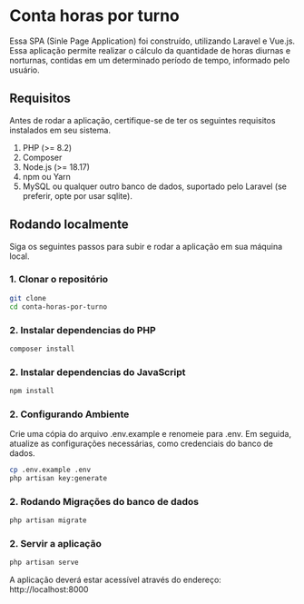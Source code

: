 # Conta horas por turno

Essa SPA (Sinle Page Application) foi construído, utilizando Laravel e Vue.js. Essa aplicação permite realizar o cálculo da quantidade de horas diurnas e norturnas, contidas em um determinado período de tempo, informado pelo usuário.

## Requisitos

Antes de rodar a aplicação, certifique-se de ter os seguintes requisitos instalados em seu sistema.

1. PHP (>= 8.2)
2. Composer
3. Node.js (>= 18.17)
4. npm ou Yarn
5. MySQL ou qualquer outro banco de dados, suportado pelo Laravel (se preferir, opte por usar sqlite).

## Rodando localmente

Siga os seguintes passos para subir e rodar a aplicação em sua máquina local.

### 1. Clonar o repositório

```bash
git clone 
cd conta-horas-por-turno
```

### 2. Instalar dependencias do PHP

```bash
composer install
```


### 2. Instalar dependencias do JavaScript

```bash
npm install
```

### 2. Configurando Ambiente

Crie uma cópia do arquivo .env.example e renomeie para .env. Em seguida, atualize as configurações necessárias, como credenciais do banco de dados.


```bash
cp .env.example .env
php artisan key:generate
```

### 2. Rodando Migrações do banco de dados

```bash
php artisan migrate
```

### 2. Servir a aplicação

```bash
php artisan serve
```

A aplicação deverá estar acessível através do endereço: http://localhost:8000